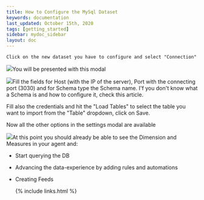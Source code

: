 ```yaml
---
title: How to Configure the MySql Dataset
keywords: documentation
last_updated: October 15th, 2020
tags: [getting_started]
sidebar: mydoc_sidebar
layout: doc
---
```


    Click on the new dataset you have to configure and select "Connection"

![](https://uploads-ssl.webflow.com/5dff758010bfa7356f98e395/5f297f8a7a11aa67fc80d348_Screenshot%202020-08-04%2012.22.51.png)You will be presented with this modal

![](https://uploads-ssl.webflow.com/5dff758010bfa7356f98e395/5f297faef4e33c017f4f49b9_Screenshot%202020-08-04%2012.23.02.png)Fill the fields for Host (with the IP of the server), Port with the connecting port (3030) and for Schema type the Schema name. I'f you don't know what a Schema is and how to configure it, check this article.

Fill also the credentials and hit the "Load Tables" to select the table you want to import from the "Table" dropdown, click on Save.

Now all the other options in the settings modal are available

![](https://uploads-ssl.webflow.com/5dff758010bfa7356f98e395/5f29806a1c84472739c69e75_Screenshot%202020-08-04%2012.26.13.png)At this point you should already be able to see the Dimension and Measures in your agent and:


* Start querying the DB
* Advancing the data-experience by adding rules and automations
* Creating Feeds



    {% include links.html %}

    
